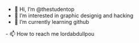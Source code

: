 - 👋 Hi, I’m @thestudentop
- 👀 I’m interested in graphic designig and hacking
- 🌱 I’m currently learning github
<ioi> 
- 📫 How to reach me lordabdullpou

<!---
thestudentop/thestudentop is a ✨ special ✨ repository because its `README.md` (this file) appears on your GitHub profile.
You can click the Preview link to take a look at your changes.
--->
